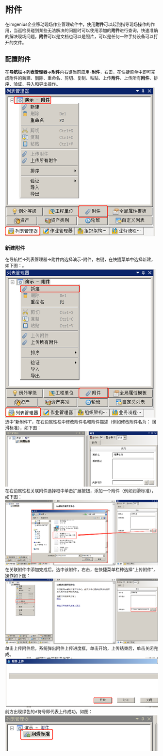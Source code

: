 # 附件
在imgenius企业移动现场作业管理软件中，使用**附件**可以起到指导现场操作的作用，当巡检员碰到某些无法解决的问题时可以使用添加的**附件**进行查询，快速准确的解决现场问题，**附件**可以是文档也可以是照片，可以是任何一种手持设备可以打开的文件。
## 配置附件
在**导航栏→列表管理器→附件**内右键当前应用-**附件**，右击，在快捷菜单中即可完成附件的新建、删除、重命名、剪切、复制、粘贴、上传**附件**、上传所有**附件**、排序、验证、导入和导出操作。
![](./images/附件1.png)
### 新建附件
在导航栏→列表管理器→附件内选择演示-附件，右键，在快捷菜单中选择新建，如下图：。
![](./images/附件2.png)
选中“新附件1”，在右边属性栏中修改附件名和附件描述（例如修改附件名为： 润滑标准），如下图：
![](./images/附件3.png)
在右边属性栏关联附件选择框中单击扩展按钮，添加一个附件（例如润滑标准），如下图：
![](./images/附件4.png)
在关联附件中添加完成后，选中该附件，右击，在快捷菜单栏种选择“上传附件”，操作如下图：
![](./images/附件5.png)
单击上传附件后，系统弹出附件上传进度框，单击开始，上传结束后，单击关闭完成。
![](./images/附件6.png)
前方出现绿色的√符号即代表上传成功，如图：
![](./images/附件7.png)